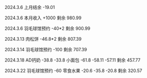 2024.3.6 上月结余 -19.01

2024.3.6 本月收入 +1000 剩余 980.99

2024.3.6 羽毛球馆预约 -40*2 剩余 900.99

2024.3.13 肉松饼 -46.8*2 剩余 807.39

2024.3.14 羽毛球馆预约 -100 剩余 707.39

2024.3.18 AD钙奶 -38.8 -33.8 小面包 -61.8 -58.11 -57.11 剩余 457.77

2024.3.22 羽毛球馆预约 -60 零食水果 -20.6 -35.8 -20.8 剩余 320.57